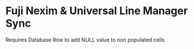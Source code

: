 # Fuji Nexim & Universal Line Manager Sync
Requires Database Row to add NULL value to non populated cells

